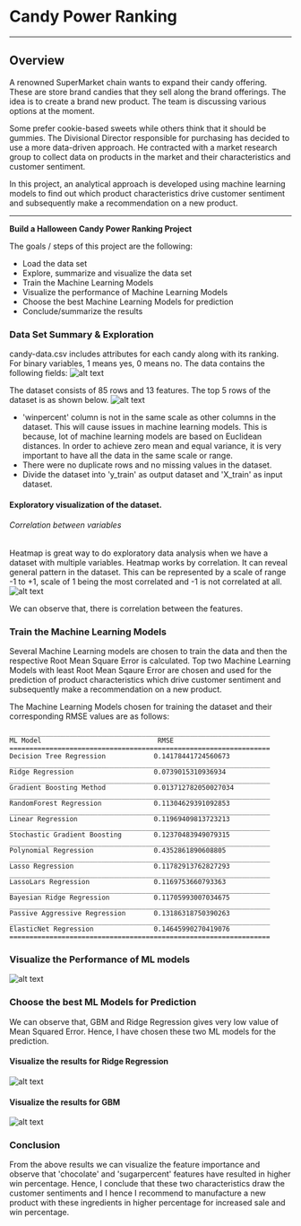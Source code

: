 # **Candy Power Ranking** 

---
Overview
---
A renowned SuperMarket chain wants to expand their candy offering. These are store brand candies that they sell along the brand offerings. The idea is to create a brand new product. The team is discussing various options at the moment.

Some prefer cookie-based sweets while others think that it should be gummies. The Divisional Director responsible for purchasing has decided to use a more data-driven approach. He contracted with a market research group to collect data on products in the market and their characteristics and customer sentiment.

In this project, an analytical approach is developed using machine learning models to find out which product characteristics drive customer sentiment and subsequently make a recommendation on a new product.


---

**Build a Halloween Candy Power Ranking Project**

The goals / steps of this project are the following:
* Load the data set
* Explore, summarize and visualize the data set
* Train the Machine Learning Models
* Visualize the performance of Machine Learning Models
* Choose the best Machine Learning Models for prediction
* Conclude/summarize the results

[//]: # (Image References)
[image1]: ./images/data_table.PNG "Dataset"
[image2]: ./images/heatmap.png "Correlation between features"
[image3]: ./images/dataset.PNG "Feature Description"
[image4]: ./images/visualize.PNG "Visualize the Performance of ML models"
[image5]: ./images/Ridge_reg_result.PNG "Prediction Results by Ridge Regression Model"
[image6]: ./images/GBM.PNG "Prediction Results by Gradient Boosting Method"

### Data Set Summary & Exploration
candy-data.csv includes attributes for each candy along with its ranking. For binary variables, 1 means yes, 0 means no.
The data contains the following fields:
![alt text][image3]

The dataset consists of 85 rows and 13 features.
The top 5 rows of the dataset is as shown below.
![alt text][image1]

* 'winpercent' column is not in the same scale as other columns in the dataset. This will cause issues in machine learning models. This is because, lot of machine learning models are based on Euclidean distances. In order to achieve zero mean and equal variance, it is very important to have all the data in the same scale or range.
* There were no duplicate rows and no missing values in the dataset.
* Divide the dataset into 'y_train' as output dataset and 'X_train' as input dataset.

#### Exploratory visualization of the dataset.
###### Correlation between variables
Heatmap is great way to do exploratory data analysis when we have a dataset with multiple variables. Heatmap works by correlation. It can reveal general pattern in the dataset. This can be represented by a scale of range -1 to +1, scale of 1 being the most correlated and -1 is not correlated at all.
![alt text][image2]

We can observe that, there is correlation between the features.

### Train the Machine Learning Models
Several Machine Learning models are chosen to train the data and then the respective Root Mean Square Error is calculated. Top two Machine Learning Models with least Root Mean Sqaure Error are chosen and used for the prediction of product characteristics which drive customer sentiment and subsequently make a recommendation on a new product.

The Machine Learning Models chosen for training the dataset and their corresponding RMSE values are as follows:
```
_________________________________________________________________
ML Model                             RMSE               
=================================================================
Decision Tree Regression            0.14178441724560673    
_________________________________________________________________
Ridge Regression                    0.0739015310936934
_________________________________________________________________
Gradient Boosting Method            0.013712782050027034
_________________________________________________________________
RandomForest Regression             0.11304629391092853
_________________________________________________________________
Linear Regression                   0.11969409813723213
_________________________________________________________________
Stochastic Gradient Boosting        0.12370483949079315
_________________________________________________________________
Polynomial Regression               0.4352861890608805
_________________________________________________________________
Lasso Regression                    0.11782913762827293
_________________________________________________________________
LassoLars Regression                0.1169753660793363
_________________________________________________________________
Bayesian Ridge Regression           0.11705993007034675
_________________________________________________________________
Passive Aggressive Regression       0.13186318750390263
_________________________________________________________________
ElasticNet Regression               0.14645990270419076
=================================================================
```

### Visualize the Performance of ML models
![alt text][image4]

### Choose the best ML Models for Prediction
We can observe that, GBM and Ridge Regression gives very low value of Mean Squared Error. Hence, I have chosen these two ML models for the prediction.
#### Visualize the results for Ridge Regression
![alt text][image5]

#### Visualize the results for GBM
![alt text][image6]

### Conclusion
From the above results we can visualize the feature importance and observe that 'chocolate' and 'sugarpercent' features have resulted in higher win percentage. Hence, I conclude that these two characteristics draw the customer sentiments and I hence I recommend to manufacture a new product with these ingredients in higher percentage for increased sale and win percentage.
